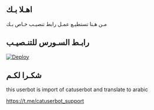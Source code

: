 ## اهـلا بـك
مـن هـنا تستطيـع عمـل رابط تنصيـب خـاص بـك

## رابـط السـورس للتنـصيـب

[![Deploy](https://www.herokucdn.com/deploy/button.svg)](https://heroku.com/deploy?template=https://github.com/vsajh662i/jmthon)

## شكـرا لكـم 


this userbot is import of catuserbot and translate to arabic

https://t.me/catuserbot_support
